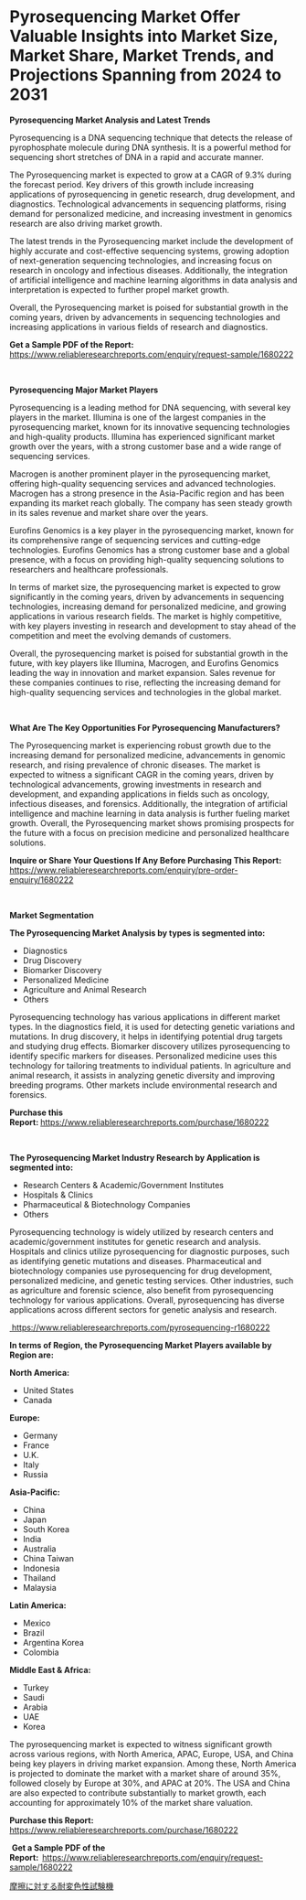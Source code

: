 <p><h1>Pyrosequencing Market Offer Valuable Insights into Market Size, Market Share, Market Trends, and Projections Spanning from 2024 to 2031</h1></p><p><strong>Pyrosequencing Market Analysis and Latest Trends</strong></p>
<p><p>Pyrosequencing is a DNA sequencing technique that detects the release of pyrophosphate molecule during DNA synthesis. It is a powerful method for sequencing short stretches of DNA in a rapid and accurate manner.</p><p>The Pyrosequencing market is expected to grow at a CAGR of 9.3% during the forecast period. Key drivers of this growth include increasing applications of pyrosequencing in genetic research, drug development, and diagnostics. Technological advancements in sequencing platforms, rising demand for personalized medicine, and increasing investment in genomics research are also driving market growth.</p><p>The latest trends in the Pyrosequencing market include the development of highly accurate and cost-effective sequencing systems, growing adoption of next-generation sequencing technologies, and increasing focus on research in oncology and infectious diseases. Additionally, the integration of artificial intelligence and machine learning algorithms in data analysis and interpretation is expected to further propel market growth.</p><p>Overall, the Pyrosequencing market is poised for substantial growth in the coming years, driven by advancements in sequencing technologies and increasing applications in various fields of research and diagnostics.</p></p>
<p><strong>Get a Sample PDF of the Report:&nbsp;</strong> <a href="https://www.reliableresearchreports.com/enquiry/request-sample/1680222">https://www.reliableresearchreports.com/enquiry/request-sample/1680222</a></p>
<p>&nbsp;</p>
<p><strong>Pyrosequencing Major Market Players</strong></p>
<p><p>Pyrosequencing is a leading method for DNA sequencing, with several key players in the market. Illumina is one of the largest companies in the pyrosequencing market, known for its innovative sequencing technologies and high-quality products. Illumina has experienced significant market growth over the years, with a strong customer base and a wide range of sequencing services.</p><p>Macrogen is another prominent player in the pyrosequencing market, offering high-quality sequencing services and advanced technologies. Macrogen has a strong presence in the Asia-Pacific region and has been expanding its market reach globally. The company has seen steady growth in its sales revenue and market share over the years.</p><p>Eurofins Genomics is a key player in the pyrosequencing market, known for its comprehensive range of sequencing services and cutting-edge technologies. Eurofins Genomics has a strong customer base and a global presence, with a focus on providing high-quality sequencing solutions to researchers and healthcare professionals.</p><p>In terms of market size, the pyrosequencing market is expected to grow significantly in the coming years, driven by advancements in sequencing technologies, increasing demand for personalized medicine, and growing applications in various research fields. The market is highly competitive, with key players investing in research and development to stay ahead of the competition and meet the evolving demands of customers.</p><p>Overall, the pyrosequencing market is poised for substantial growth in the future, with key players like Illumina, Macrogen, and Eurofins Genomics leading the way in innovation and market expansion. Sales revenue for these companies continues to rise, reflecting the increasing demand for high-quality sequencing services and technologies in the global market.</p></p>
<p>&nbsp;</p>
<p><strong>What Are The Key Opportunities For Pyrosequencing Manufacturers?</strong></p>
<p><p>The Pyrosequencing market is experiencing robust growth due to the increasing demand for personalized medicine, advancements in genomic research, and rising prevalence of chronic diseases. The market is expected to witness a significant CAGR in the coming years, driven by technological advancements, growing investments in research and development, and expanding applications in fields such as oncology, infectious diseases, and forensics. Additionally, the integration of artificial intelligence and machine learning in data analysis is further fueling market growth. Overall, the Pyrosequencing market shows promising prospects for the future with a focus on precision medicine and personalized healthcare solutions.</p></p>
<p><strong>Inquire or Share Your Questions If Any Before Purchasing This Report:</strong> <a href="https://www.reliableresearchreports.com/enquiry/pre-order-enquiry/1680222">https://www.reliableresearchreports.com/enquiry/pre-order-enquiry/1680222</a></p>
<p>&nbsp;</p>
<p><strong>Market Segmentation</strong></p>
<p><strong>The Pyrosequencing Market Analysis by types is segmented into:</strong></p>
<p><ul><li>Diagnostics</li><li>Drug Discovery</li><li>Biomarker Discovery</li><li>Personalized Medicine</li><li>Agriculture and Animal Research</li><li>Others</li></ul></p>
<p><p>Pyrosequencing technology has various applications in different market types. In the diagnostics field, it is used for detecting genetic variations and mutations. In drug discovery, it helps in identifying potential drug targets and studying drug effects. Biomarker discovery utilizes pyrosequencing to identify specific markers for diseases. Personalized medicine uses this technology for tailoring treatments to individual patients. In agriculture and animal research, it assists in analyzing genetic diversity and improving breeding programs. Other markets include environmental research and forensics.</p></p>
<p><strong>Purchase this Report:&nbsp;</strong><a href="https://www.reliableresearchreports.com/purchase/1680222">https://www.reliableresearchreports.com/purchase/1680222</a></p>
<p>&nbsp;</p>
<p><strong>The Pyrosequencing Market Industry Research by Application is segmented into:</strong></p>
<p><ul><li>Research Centers & Academic/Government Institutes</li><li>Hospitals & Clinics</li><li>Pharmaceutical & Biotechnology Companies</li><li>Others</li></ul></p>
<p><p>Pyrosequencing technology is widely utilized by research centers and academic/government institutes for genetic research and analysis. Hospitals and clinics utilize pyrosequencing for diagnostic purposes, such as identifying genetic mutations and diseases. Pharmaceutical and biotechnology companies use pyrosequencing for drug development, personalized medicine, and genetic testing services. Other industries, such as agriculture and forensic science, also benefit from pyrosequencing technology for various applications. Overall, pyrosequencing has diverse applications across different sectors for genetic analysis and research.</p></p>
<p><a href="https://www.reliableresearchreports.com/pyrosequencing-r1680222">&nbsp;https://www.reliableresearchreports.com/pyrosequencing-r1680222</a></p>
<p><strong>In terms of Region, the Pyrosequencing Market Players available by Region are:</strong></p>
<p>
    <p> <strong> North America: </strong>
        <ul>
            <li>United States</li>
            <li>Canada</li>
        </ul>
        </p> 
    <p> <strong> Europe: </strong>
        <ul>
            <li>Germany</li>
            <li>France</li>
            <li>U.K.</li>
            <li>Italy</li>
            <li>Russia</li>
        </ul>
        </p> 
    <p> <strong> Asia-Pacific: </strong>
        <ul>
            <li>China</li>
            <li>Japan</li>
            <li>South Korea</li>
            <li>India</li>
            <li>Australia</li>
            <li>China Taiwan</li>
            <li>Indonesia</li>
            <li>Thailand</li>
            <li>Malaysia</li>
        </ul>
        </p> 
    <p> <strong> Latin America: </strong>
        <ul>
            <li>Mexico</li>
            <li>Brazil</li>
            <li>Argentina Korea</li>
            <li>Colombia</li>
        </ul>
        </p> 
    <p> <strong> Middle East & Africa: </strong>
        <ul>
            <li>Turkey</li>
            <li>Saudi</li>
            <li>Arabia</li>
            <li>UAE</li>
            <li>Korea</li>
        </ul>
    </p>
    </p>
<p><p>The pyrosequencing market is expected to witness significant growth across various regions, with North America, APAC, Europe, USA, and China being key players in driving market expansion. Among these, North America is projected to dominate the market with a market share of around 35%, followed closely by Europe at 30%, and APAC at 20%. The USA and China are also expected to contribute substantially to market growth, each accounting for approximately 10% of the market share valuation.</p></p>
<p><strong>Purchase this Report: </strong><a href="https://www.reliableresearchreports.com/purchase/1680222">https://www.reliableresearchreports.com/purchase/1680222</a></p>
<p>&nbsp;<strong>Get a Sample PDF of the Report:&nbsp;&nbsp;</strong><a href="https://www.reliableresearchreports.com/enquiry/request-sample/1680222">https://www.reliableresearchreports.com/enquiry/request-sample/1680222</a></p>
<p><strong></strong></p>
<p><p><a href="https://github.com/AaronVargas43/Market-Research-Report-List-2/blob/main/5999218108238.md">摩擦に対する耐変色性試験機</a></p></p>